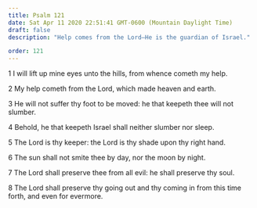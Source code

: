 ```yaml
---
title: Psalm 121
date: Sat Apr 11 2020 22:51:41 GMT-0600 (Mountain Daylight Time)
draft: false
description: "Help comes from the Lord—He is the guardian of Israel."

order: 121
---
```

    
1 I will lift up mine eyes unto the hills, from whence cometh my help.

2 My help cometh from the Lord, which made heaven and earth.

3 He will not suffer thy foot to be moved: he that keepeth thee will not slumber.

4 Behold, he that keepeth Israel shall neither slumber nor sleep.

5 The Lord is thy keeper: the Lord is thy shade upon thy right hand.

6 The sun shall not smite thee by day, nor the moon by night.

7 The Lord shall preserve thee from all evil: he shall preserve thy soul.

8 The Lord shall preserve thy going out and thy coming in from this time forth, and even for evermore.
